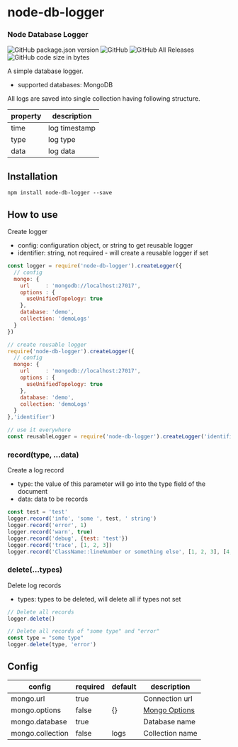 # node-db-logger

### Node Database Logger

![GitHub package.json version](https://img.shields.io/github/package-json/v/lachezargrigorov/node-db-logger)
![GitHub](https://img.shields.io/github/license/lachezargrigorov/node-db-logger)
![GitHub All Releases](https://img.shields.io/github/downloads/lachezargrigorov/node-db-logger/total)
![GitHub code size in bytes](https://img.shields.io/github/languages/code-size/lachezargrigorov/node-db-logger)

A simple database logger. 

- supported databases: MongoDB

All logs are saved into single collection having following structure. 

| property 	| description   	|
|----------	|---------------	|
| time     	| log timestamp 	|
| type     	| log type      	|
| data      | log data      	|

## Installation

`npm install node-db-logger --save`

## How to use

Create logger
- config: configuration object, or string to get reusable logger
- identifier: string, not required - will create a reusable logger if set

```javascript
const logger = require('node-db-logger').createLogger({
  // config 
  mongo: {
    url     : 'mongodb://localhost:27017',
    options : {
      useUnifiedTopology: true
    },
    database: 'demo',
    collection: 'demoLogs'
  }
})

// create reusable logger
require('node-db-logger').createLogger({
  // config 
  mongo: {
    url     : 'mongodb://localhost:27017',
    options : {
      useUnifiedTopology: true
    },
    database: 'demo',
    collection: 'demoLogs'
  }
},'identifier') 

// use it everywhere
const reusableLogger = require('node-db-logger').createLogger('identifier')
```
 
### record(type, ...data)

Create a log record

- type: the value of this parameter will go into the type field of the document
- data: data to be records   

```javascript
const test = 'test'
logger.record('info', 'some ', test, ' string')
logger.record('error', 1)
logger.record('warn', true)
logger.record('debug', {test: 'test'})
logger.record('trace', [1, 2, 3])
logger.record('ClassName::lineNumber or something else', [1, 2, 3], [4, 5, 6], [7, 8, 9])  
```  

### delete(...types)

Delete log records

- types: types to be deleted, will delete all if types not set

```javascript
// Delete all records
logger.delete() 

// Delete all records of "some type" and "error" 
const type = "some type" 
logger.delete(type, 'error')
```             

## Config

| config           	| required 	| default 	| description     	|
|------------------	|----------	|---------	|-----------------	|
| mongo.url        	| true     	|         	| Connection url  	|
| mongo.options    	| false    	| {}      	| [Mongo Options](https://mongodb.github.io/node-mongodb-native/3.2/api/MongoClient.html)                	|
| mongo.database   	| true     	|         	| Database name   	|
| mongo.collection 	| false    	| logs    	| Collection name 	|   
